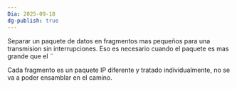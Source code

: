 ```yaml
---
Dia: 2025-09-18
dg-publish: true
---
```

Separar un paquete de datos en fragmentos mas pequeños para una transmision sin interrupciones. Eso es necesario cuando el paquete es mas grande que el ¨

Cada fragmento es un paquete IP diferente y tratado individualmente, no se va a poder ensamblar en el camino.
